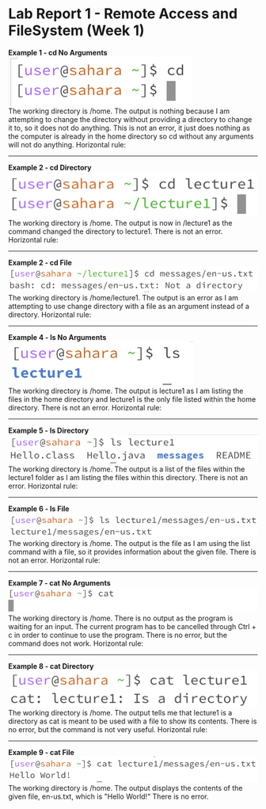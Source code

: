# Lab Report 1 - Remote Access and FileSystem (Week 1)
**Example 1 - cd No Arguments**  \
![Image](cdNoArgs.png)  \
The working directory is /home. The output is nothing because I am attempting to change the directory without providing a directory to change it to, so it does not do anything. This is not an error, it just does nothing as the computer is already in the home directory so cd without any arguments will not do anything.
Horizontal rule:

---

**Example 2 - cd Directory**  \
![Image](cdDirectory.png)  \
The working directory is /home. The output is now in /lecture1 as the command changed the directory to lecture1. There is not an error.
Horizontal rule:

---

**Example 2 - cd File**  \
![Image](cdFile.png)  \
The working directory is /home/lecture1. The output is an error as I am attempting to use change directory with a file as an argument instead of a directory. 
Horizontal rule:

---

**Example 4 - ls No Arguments**  \
![Image](lsNoArgs.png)  \
The working directory is /home. The output is lecture1 as I am listing the files in the home directory and lecture1 is the only file listed within the home directory. There is not an error.
Horizontal rule:

---

**Example 5 - ls Directory**  \
![Image](lsDirectory.png)  \
The working directory is /home. The output is a list of the files within the lecture1 folder as I am listing the files within this directory. There is not an error.
Horizontal rule:

---

**Example 6 - ls File**  \
![Image](lsFile.png)  \
The working directory is /home. The output is the file as I am using the list command with a file, so it provides information about the given file. There is not an error.
Horizontal rule:

---

**Example 7 - cat No Arguments**  \
![Image](catNoArgs.png)  \
The working directory is /home. There is no output as the program is waiting for an input. The current program has to be cancelled through Ctrl + c in order to continue to use the program. There is no error, but the command does not work.
Horizontal rule:

---

**Example 8 - cat Directory**  \
![Image](catDirectory.png)  \
The working directory is /home. The output tells me that lecture1 is a directory as cat is meant to be used with a file to show its contents. There is no error, but the command is not very useful.
Horizontal rule:

---

**Example 9 - cat File**  \
![Image](catFile.png)  \
The working directory is /home. The output displays the contents of the given file, en-us.txt, which is "Hello World!" There is no error. 

